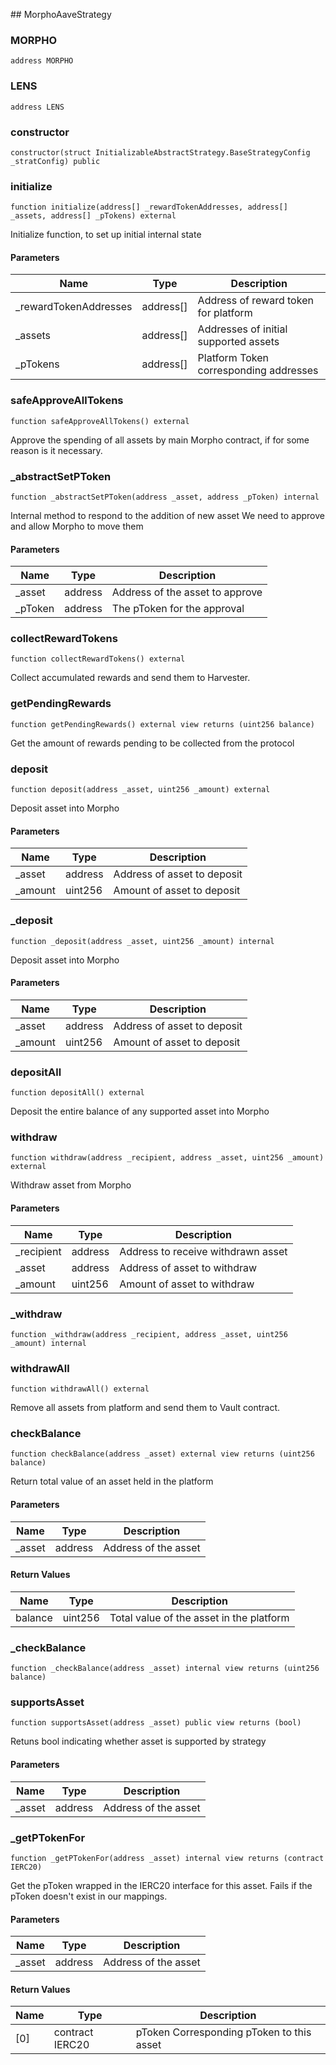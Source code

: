 ﻿﻿## MorphoAaveStrategy


### MORPHO

```solidity
address MORPHO
```

### LENS

```solidity
address LENS
```

### constructor

```solidity
constructor(struct InitializableAbstractStrategy.BaseStrategyConfig _stratConfig) public
```







### initialize

```solidity
function initialize(address[] _rewardTokenAddresses, address[] _assets, address[] _pTokens) external
```



Initialize function, to set up initial internal state

#### Parameters

| Name | Type | Description |
| ---- | ---- | ----------- |
| _rewardTokenAddresses | address[] | Address of reward token for platform |
| _assets | address[] | Addresses of initial supported assets |
| _pTokens | address[] | Platform Token corresponding addresses |


### safeApproveAllTokens

```solidity
function safeApproveAllTokens() external
```



Approve the spending of all assets by main Morpho contract,
     if for some reason is it necessary.



### _abstractSetPToken

```solidity
function _abstractSetPToken(address _asset, address _pToken) internal
```



Internal method to respond to the addition of new asset
     We need to approve and allow Morpho to move them

#### Parameters

| Name | Type | Description |
| ---- | ---- | ----------- |
| _asset | address | Address of the asset to approve |
| _pToken | address | The pToken for the approval |


### collectRewardTokens

```solidity
function collectRewardTokens() external
```



Collect accumulated rewards and send them to Harvester.



### getPendingRewards

```solidity
function getPendingRewards() external view returns (uint256 balance)
```



Get the amount of rewards pending to be collected from the protocol



### deposit

```solidity
function deposit(address _asset, uint256 _amount) external
```



Deposit asset into Morpho

#### Parameters

| Name | Type | Description |
| ---- | ---- | ----------- |
| _asset | address | Address of asset to deposit |
| _amount | uint256 | Amount of asset to deposit |


### _deposit

```solidity
function _deposit(address _asset, uint256 _amount) internal
```



Deposit asset into Morpho

#### Parameters

| Name | Type | Description |
| ---- | ---- | ----------- |
| _asset | address | Address of asset to deposit |
| _amount | uint256 | Amount of asset to deposit |


### depositAll

```solidity
function depositAll() external
```



Deposit the entire balance of any supported asset into Morpho



### withdraw

```solidity
function withdraw(address _recipient, address _asset, uint256 _amount) external
```



Withdraw asset from Morpho

#### Parameters

| Name | Type | Description |
| ---- | ---- | ----------- |
| _recipient | address | Address to receive withdrawn asset |
| _asset | address | Address of asset to withdraw |
| _amount | uint256 | Amount of asset to withdraw |


### _withdraw

```solidity
function _withdraw(address _recipient, address _asset, uint256 _amount) internal
```







### withdrawAll

```solidity
function withdrawAll() external
```



Remove all assets from platform and send them to Vault contract.



### checkBalance

```solidity
function checkBalance(address _asset) external view returns (uint256 balance)
```



Return total value of an asset held in the platform

#### Parameters

| Name | Type | Description |
| ---- | ---- | ----------- |
| _asset | address | Address of the asset |

#### Return Values

| Name | Type | Description |
| ---- | ---- | ----------- |
| balance | uint256 | Total value of the asset in the platform |

### _checkBalance

```solidity
function _checkBalance(address _asset) internal view returns (uint256 balance)
```







### supportsAsset

```solidity
function supportsAsset(address _asset) public view returns (bool)
```



Retuns bool indicating whether asset is supported by strategy

#### Parameters

| Name | Type | Description |
| ---- | ---- | ----------- |
| _asset | address | Address of the asset |


### _getPTokenFor

```solidity
function _getPTokenFor(address _asset) internal view returns (contract IERC20)
```



Get the pToken wrapped in the IERC20 interface for this asset.
     Fails if the pToken doesn't exist in our mappings.

#### Parameters

| Name | Type | Description |
| ---- | ---- | ----------- |
| _asset | address | Address of the asset |

#### Return Values

| Name | Type | Description |
| ---- | ---- | ----------- |
| [0] | contract IERC20 | pToken Corresponding pToken to this asset |

